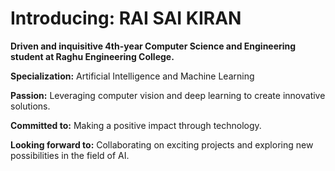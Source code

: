 # Introducing: RAI SAI KIRAN

**Driven and inquisitive 4th-year Computer Science and Engineering student at Raghu Engineering College.**

**Specialization:** Artificial Intelligence and Machine Learning

**Passion:** Leveraging computer vision and deep learning to create innovative solutions.

**Committed to:** Making a positive impact through technology.

**Looking forward to:** Collaborating on exciting projects and exploring new possibilities in the field of AI.
